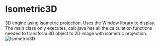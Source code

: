
# Isometric3D
3D engine using isometric projection.
Uses the Window library to display.
The main class only executes, calc.java has all the calculation functions needed to transform 3D object to 2D image with isometric projection.
![Isometric3D](https://user-images.githubusercontent.com/86021222/127757077-149f5134-ec40-4726-ba59-6a8aea32c2bc.png)
